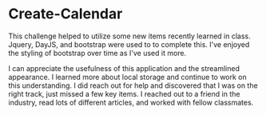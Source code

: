 # Create-Calendar
This challenge helped to utilize some new items recently learned in class. Jquery, DayJS, and bootstrap were used to to complete this. I've enjoyed the styling of bootstrap over time as I've used it more. 

I can appreciate the usefulness of this application and the streamlined appearance. I learned more about local storage and continue to work on this understanding. I did reach out for help and discovered that I was on the right track, just missed a few key items. I reached out to a friend in the industry, read lots of different articles, and worked with fellow classmates. 